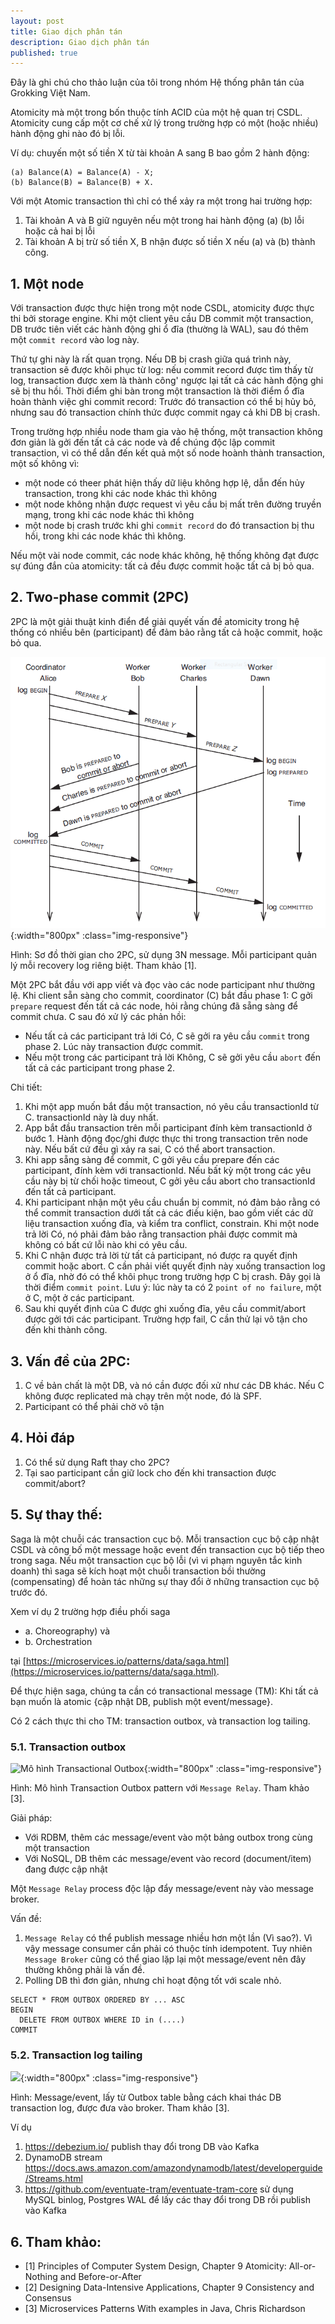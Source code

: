 ```yaml
---
layout: post
title: Giao dịch phân tán
description: Giao dịch phân tán
published: true
---
```


Đây là ghi chú cho thảo luận của tôi trong nhóm Hệ thống phân tán của Grokking
Việt Nam.

Atomicity mà một trong bốn thuộc tính ACID của một hệ quan trị CSDL. Atomicity
cung cấp một cơ chế xử lý trong trường hợp có một (hoặc nhiều) hành động ghi nào
đó bị lỗi.

Ví dụ: chuyến một số tiền X từ tài khoản A sang B bao gồm 2 hành động:
```
(a) Balance(A) = Balance(A) - X;
(b) Balance(B) = Balance(B) + X.
```

Với một Atomic transaction thì chỉ có thể xảy ra một trong hai trường hợp:
1. Tài khoản A và B giữ nguyên nếu một trong hai hành động (a) (b) lỗi hoặc cả
   hai bị lỗi
2. Tài khoản A bị trừ số tiền X, B nhận được số tiền X nếu (a) và (b) thành
   công.


## 1. Một node

Với transaction được thực hiện trong một node CSDL, atomicity được thực thi bởi
storage engine. Khi một client yêu cầu DB commit một transaction, DB trước tiên
viết các hành động ghi ổ đĩa (thường là WAL), sau đó thêm một `commit record`
vào log này.

Thứ tự ghi này là rất quan trọng. Nếu DB bị crash giữa quá trình này,
transaction sẽ được khôi phục từ log: nếu commit record được tìm thấy từ log,
transaction được xem là thành công' ngược lại tất cả các hành động ghi sẽ bị thu
hồi. Thời điểm ghi bàn trong một transaction là thời điểm ổ đĩa hoàn thành việc
ghi commit record: Trước đó transaction có thể bị hủy bỏ, nhưng sau đó
transaction chính thức được commit ngay cả khi DB bị crash.

Trong trường hợp nhiều node tham gia vào hệ thống, một transaction không đơn
giản là gởi đến tất cả các node và để chúng độc lập commit transaction, vì có
thể dẫn đến kết quả một số node hoành thành transaction, một số không vì:
- một node có theer phát hiện thấy dữ liệu không hợp lệ, dẫn đến hủy
  transaction, trong khi các node khác thì không
- một node không nhận được request vì yêu cầu bị mất trên đường truyền mạng,
  trong khi các node khác thì không
- một node bị crash trước khi ghi `commit record` do đó  transaction bị thu hồi,
  trong khi các node khác thì không.

Nếu một vài node commit, các node khác không, hệ thống không đạt được sự đúng
đắn của atomicity: tất cả đều được commit hoặc tất cả bị bỏ qua.

## 2. Two-phase commit (2PC)

2PC là một giải thuật kinh điển để giải quyết vấn đề atomicity trong hệ thống có
nhiều bên (participant) để đảm bảo rằng tất cả hoặc commit, hoặc bỏ qua.

![2PC](/images/2021-05-06-distributed-transaction/2pc.png){:width="800px" :class="img-responsive"}

Hình: Sơ đồ thời gian cho 2PC, sử dụng 3N message. Mỗi participant quản lý mỗi
recovery log riêng biệt. Tham khảo [1].

Một 2PC bắt đầu với app viết và đọc vào các node participant như thường lệ. Khi
client sẵn sàng cho commit, coordinator (C) bắt đầu phase 1: C gởi `prepare`
request đến tất cả các node, hỏi rằng chúng đã sẵng sàng để commit chưa. C sau
đó xử lý các phản hồi:
- Nếu tất cả các participant trả lới Có, C sẽ gởi ra yêu cầu `commit` trong
  phase 2. Lúc này transaction được commit.
- Nếu một trong các participant trả lời Không, C sẽ gởi yêu cầu `abort` đến tất
  cả các participant trong phase 2.

Chi tiết:
1. Khi một app muốn bắt đầu một transaction, nó yêu cầu transactionId từ C.
   transactionId này là duy nhất.
2. App bắt đầu transaction trên mỗi participant đính kèm transactionId ở bước 1.
   Hành động đọc/ghi được thực thi trong transaction trên node này. Nếu bất cứ
   đều gì xảy ra sai, C có thể abort transaction.
3. Khi app sẵng sàng để commit, C gởi yêu cầu prepare đến các participant, đính
   kèm với transactionId. Nếu bất kỳ một trong các yêu cầu này bị từ chối hoặc
   timeout, C gởi yêu cầu abort cho transactionId đến tất cả participant.
4. Khi participant nhận một yêu cầu chuẩn bị commit, nó đảm bảo rằng có thể
   commit transaction dưới tất cả các điều kiện, bao gồm viết các dữ liệu
   transaction xuống đĩa, và kiểm tra conflict, constrain. Khi một node trả lời
   Có, nó phải đảm bảo rằng transaction phải được commit mà không có bất cứ lỗi
   nào khi có yêu cầu.
5. Khi C nhận được trả lời từ tất cả participant, nó được ra quyết định commit
   hoặc abort. C cần phải viết quyết định này xuống transaction log ở ổ đĩa, nhờ
   đó có thể khôi phục trong trường hợp C bị crash. Đây gọi là thời điểm `commit
   point`. Lưu ý: lúc này ta có 2 `point of no failure`, một ở C, một ở các
   participant.
6. Sau khi quyết định của C được ghi xuống đĩa, yêu cầu commit/abort được gởi
   tới các participant. Trường hợp fail, C cần thử lại vô tận cho đến khi thành
   công.


## 3. Vấn đề của 2PC:

1. C về bản chất là một DB, và nó cần được đối xử như các DB khác. Nếu C không
   được replicated mà chạy trên một node, đó là SPF.
2. Participant có thể phải chờ vô tận


## 4. Hỏi đáp

1. Có thể sử dụng Raft thay cho 2PC?
2. Tại sao participant cần giữ lock cho đến khi transaction được commit/abort?

## 5. Sự thay thế:

Saga là một chuỗi các transaction cục bộ. Mỗi transaction cục bộ cập nhật CSDL
và công bố một message hoặc event đến transaction cục bộ tiếp theo trong saga.
Nếu một transaction cục bộ lỗi (vì vi phạm nguyên tắc kinh doanh) thì saga sẽ
kích hoạt một chuỗi transaction bồi thường (compensating) để hoàn tác những sự
thay đổi ở những transaction cục bộ trước đó.

Xem ví dụ 2 trường hợp điều phối saga
- a. Choreography) và
- b. Orchestration

tại
[https://microservices.io/patterns/data/saga.html](https://microservices.io/patterns/data/saga.html).

Để thực hiện saga, chúng ta cần có transactional message (TM): Khi tất cả bạn
muốn là atomic {cập nhật DB, publish một event/message}.

Có 2 cách thực thi cho TM: transaction outbox, và transaction log tailing.

### 5.1. Transaction outbox

![Mô hình Transactional
Outbox](/images/2021-05-06-distributed-transaction/transaction-outbox.png){:width="800px"
:class="img-responsive"}

Hình: Mô hình Transaction Outbox pattern với `Message Relay`. Tham khảo [3].

Giải pháp:
- Với RDBM, thêm các message/event vào một bảng outbox trong cùng một
  transaction
- Với NoSQL, DB thêm các message/event vào record (document/item) đang được cập
  nhật

Một `Message Relay` process độc lập đẩy message/event này vào message broker.

Vấn đề:
1. `Message Relay` có thể publish message nhiều hơn một lần (Vì sao?). Vì vậy
   message consumer cần phải có thuộc tính idempotent. Tuy nhiên `Message
   Broker` cũng có thể giao lặp lại một message/event nên đây thường không phải
   là vấn đề.
2. Polling DB thì đơn giản, nhưng chỉ hoạt động tốt với scale nhỏ.

```
SELECT * FROM OUTBOX ORDERED BY ... ASC
BEGIN
  DELETE FROM OUTBOX WHERE ID in (....)
COMMIT
```

### 5.2. Transaction log tailing

![](https://microservices.io/i/patterns/data/TransactionLogMining.png){:width="800px"
:class="img-responsive"}

Hình: Message/event, lấy từ Outbox table bằng cách khai thác DB transaction log,
được đưa vào broker. Tham khảo [3].

Ví dụ
1. https://debezium.io/ publish thay đổi trong DB vào Kafka
2. DynamoDB stream
   https://docs.aws.amazon.com/amazondynamodb/latest/developerguide/Streams.html
3. https://github.com/eventuate-tram/eventuate-tram-core sử dụng MySQL binlog,
   Postgres WAL để lấy các thay đổi trong DB rồi publish vào Kafka

## 6. Tham khảo:

- [1] Principles of Computer System Design, Chapter 9 Atomicity: All-or-Nothing
  and Before-or-After
- [2] Designing Data-Intensive Applications, Chapter 9 Consistency and Consensus
- [3] Microservices Patterns With examples in Java, Chris Richardson
